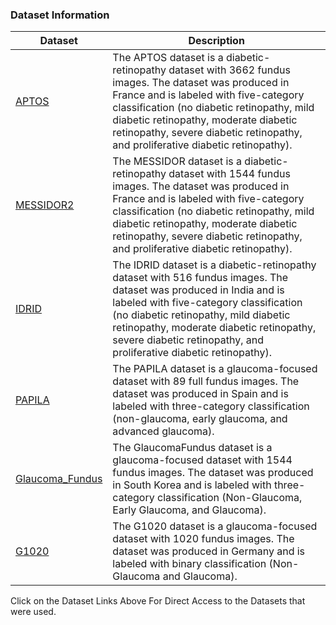 ### Dataset Information

|    Dataset    |      Description     |
| ------------- | ------------- |
| [APTOS](https://drive.google.com/file/d/162YPf4OhMVxj9TrQH0GnJv0n7z7gJWpj/view)  | The APTOS dataset is a diabetic-retinopathy dataset with 3662 fundus images. The dataset was produced in France and is labeled with five-category classification (no diabetic retinopathy, mild diabetic retinopathy, moderate diabetic retinopathy, severe diabetic retinopathy, and proliferative diabetic retinopathy).  |
| [MESSIDOR2](https://drive.google.com/file/d/1vOLBUK9xdzNV8eVkRjVdNrRwhPfaOmda/view)  | The MESSIDOR dataset is a diabetic-retinopathy dataset with 1544 fundus images. The dataset was produced in France and is labeled with five-category classification (no diabetic retinopathy, mild diabetic retinopathy, moderate diabetic retinopathy, severe diabetic retinopathy, and proliferative diabetic retinopathy).  |
| [IDRID](https://drive.google.com/file/d/1c6zexA705z-ANEBNXJOBsk6uCvRnzmr3/view)  | The IDRID dataset is a diabetic-retinopathy dataset with 516 fundus images. The dataset was produced in India and is labeled with five-category classification (no diabetic retinopathy, mild diabetic retinopathy, moderate diabetic retinopathy, severe diabetic retinopathy, and proliferative diabetic retinopathy). |
| [PAPILA](https://drive.google.com/file/d/1JltYs7WRWEU0yyki1CQw5-10HEbqCMBE/view)  | The PAPILA dataset is a glaucoma-focused dataset with 89 full fundus images. The dataset was produced in Spain and is labeled with three-category classification (non-glaucoma, early glaucoma, and advanced glaucoma). |
| [Glaucoma_Fundus](https://drive.google.com/file/d/18vSazOYDsUGdZ64gGkTg3E6jiNtcrUrI/view)  | The GlaucomaFundus dataset is a glaucoma-focused dataset with 1544 fundus images. The dataset was produced in South Korea and is labeled with three-category classification (Non-Glaucoma, Early Glaucoma, and Glaucoma). |
| [G1020](https://drive.google.com/file/d/1oVKiUo9hqUwbjOf_35BS89R2-gmDcGRJ/view)  | The G1020 dataset is a glaucoma-focused dataset with 1020 fundus images. The dataset was produced in Germany and is labeled with binary classification (Non-Glaucoma and Glaucoma). |



Click on the Dataset Links Above For Direct Access to the Datasets that were used.
